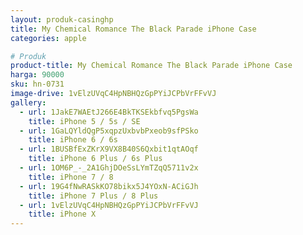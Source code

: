 ```yaml
---
layout: produk-casinghp
title: My Chemical Romance The Black Parade iPhone Case
categories: apple

# Produk
product-title: My Chemical Romance The Black Parade iPhone Case
harga: 90000
sku: hn-0731
image-drive: 1vElzUVqC4HpNBHQzGpPYiJCPbVrFFvVJ
gallery:
  - url: 1JakE7WAEtJ266E4BkTKSEkbfvq5PgsWa
    title: iPhone 5 / 5s / SE
  - url: 1GaLQYldQgP5xqpzUxbvbPxeob9sfPSko
    title: iPhone 6 / 6s
  - url: 1BUSBfExZKrX9VX8B40S6Qxbit1qtAOqf
    title: iPhone 6 Plus / 6s Plus
  - url: 1OM6P_-_2A1GhjDOeSsLYmTZqQ5711v2x
    title: iPhone 7 / 8
  - url: 19G4fNwRASkKO78bikx5J4YOxN-ACiGJh
    title: iPhone 7 Plus / 8 Plus
  - url: 1vElzUVqC4HpNBHQzGpPYiJCPbVrFFvVJ
    title: iPhone X
---
```

